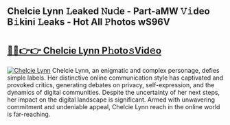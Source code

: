 ## Chelcie Lynn 𝙻eaked 𝙽u𝚍e - Part-aMW 𝚅𝚒deo B𝚒kini 𝙻eaks - Hot All 𝙿hotos wS96V

# <h2><a href="http://ld2sg47.urlbe.top/?page=Chelcie+Lynn">🔗🔗👉👉 Chelcie Lynn P𝚑oto𝚜Vid𝚎o</a></h2>

[![Chelcie Lynn](https://i.imgur.com/eBuTRDB.gif)](http://ld2sg47.urlbe.top/?page=Chelcie+Lynn)
Chelcie Lynn, an enigmatic and complex personage, defies simple labels. Her distinctive online communication style has captivated and provoked critics, generating debates on privacy, self-expression, and the dynamics of digital communities. Despite the uncertainty of her next steps, her impact on the digital landscape is significant. Armed with unwavering commitment and undeniable appeal, Chelcie Lynn reach in the online world is far-reaching.
